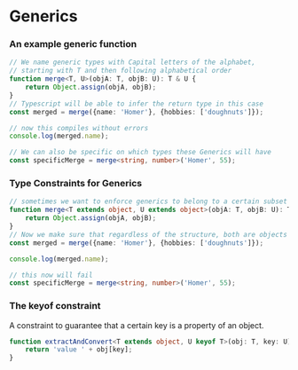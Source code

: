# Generics

### An example generic function
```typescript
// We name generic types with Capital letters of the alphabet,
// starting with T and then following alphabetical order
function merge<T, U>(objA: T, objB: U): T & U {
    return Object.assign(objA, objB);
}
// Typescript will be able to infer the return type in this case
const merged = merge({name: 'Homer'}, {hobbies: ['doughnuts']});

// now this compiles without errors
console.log(merged.name);

// We can also be specific on which types these Generics will have
const specificMerge = merge<string, number>('Homer', 55);
```
### Type Constraints for Generics
```typescript
// sometimes we want to enforce generics to belong to a certain subset of types
function merge<T extends object, U extends object>(objA: T, objB: U): T & U {
    return Object.assign(objA, objB);
}
// Now we make sure that regardless of the structure, both are objects
const merged = merge({name: 'Homer'}, {hobbies: ['doughnuts']});

console.log(merged.name);

// this now will fail
const specificMerge = merge<string, number>('Homer', 55);
```

### The keyof constraint
A constraint to guarantee that a certain key is a property
of an object.
```typescript
function extractAndConvert<T extends object, U keyof T>(obj: T, key: U): string {
    return 'value ' + obj[key];
}
``` 
